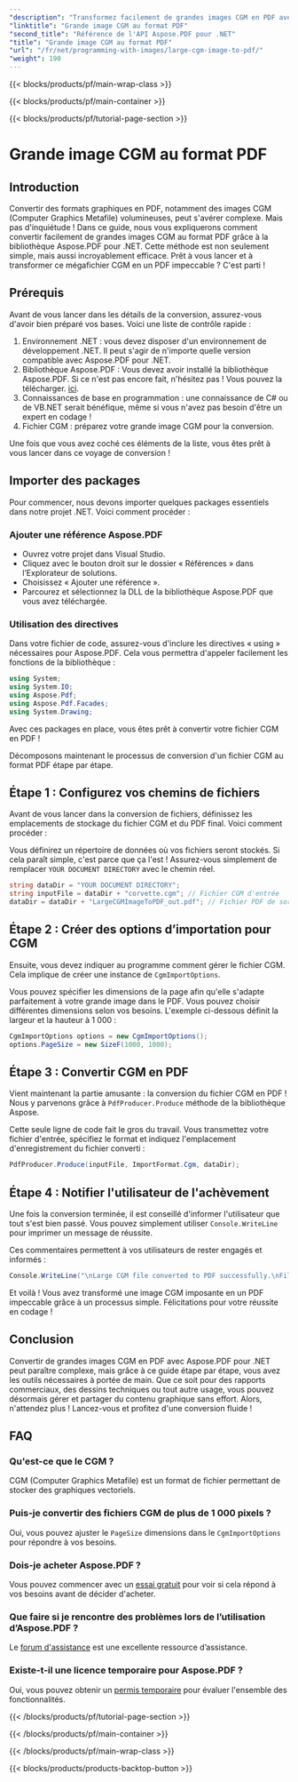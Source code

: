 ```yaml
---
"description": "Transformez facilement de grandes images CGM en PDF avec Aspose.PDF pour .NET. Suivez ce guide simple pour une conversion rapide et efficace."
"linktitle": "Grande image CGM au format PDF"
"second_title": "Référence de l'API Aspose.PDF pour .NET"
"title": "Grande image CGM au format PDF"
"url": "/fr/net/programming-with-images/large-cgm-image-to-pdf/"
"weight": 190
---
```


{{< blocks/products/pf/main-wrap-class >}}

{{< blocks/products/pf/main-container >}}

{{< blocks/products/pf/tutorial-page-section >}}

# Grande image CGM au format PDF

## Introduction

Convertir des formats graphiques en PDF, notamment des images CGM (Computer Graphics Metafile) volumineuses, peut s'avérer complexe. Mais pas d'inquiétude ! Dans ce guide, nous vous expliquerons comment convertir facilement de grandes images CGM au format PDF grâce à la bibliothèque Aspose.PDF pour .NET. Cette méthode est non seulement simple, mais aussi incroyablement efficace. Prêt à vous lancer et à transformer ce mégafichier CGM en un PDF impeccable ? C'est parti !

## Prérequis

Avant de vous lancer dans les détails de la conversion, assurez-vous d'avoir bien préparé vos bases. Voici une liste de contrôle rapide :

1. Environnement .NET : vous devez disposer d'un environnement de développement .NET. Il peut s'agir de n'importe quelle version compatible avec Aspose.PDF pour .NET.
2. Bibliothèque Aspose.PDF : Vous devez avoir installé la bibliothèque Aspose.PDF. Si ce n'est pas encore fait, n'hésitez pas ! Vous pouvez la télécharger. [ici](https://releases.aspose.com/pdf/net/).
3. Connaissances de base en programmation : une connaissance de C# ou de VB.NET serait bénéfique, même si vous n'avez pas besoin d'être un expert en codage !
4. Fichier CGM : préparez votre grande image CGM pour la conversion.

Une fois que vous avez coché ces éléments de la liste, vous êtes prêt à vous lancer dans ce voyage de conversion !

## Importer des packages

Pour commencer, nous devons importer quelques packages essentiels dans notre projet .NET. Voici comment procéder :

### Ajouter une référence Aspose.PDF

- Ouvrez votre projet dans Visual Studio.
- Cliquez avec le bouton droit sur le dossier « Références » dans l’Explorateur de solutions.
- Choisissez « Ajouter une référence ».
- Parcourez et sélectionnez la DLL de la bibliothèque Aspose.PDF que vous avez téléchargée.

### Utilisation des directives

Dans votre fichier de code, assurez-vous d'inclure les directives « using » nécessaires pour Aspose.PDF. Cela vous permettra d'appeler facilement les fonctions de la bibliothèque :

```csharp
using System;
using System.IO;
using Aspose.Pdf;
using Aspose.Pdf.Facades;
using System.Drawing;
```

Avec ces packages en place, vous êtes prêt à convertir votre fichier CGM en PDF !

Décomposons maintenant le processus de conversion d'un fichier CGM au format PDF étape par étape.

## Étape 1 : Configurez vos chemins de fichiers

Avant de vous lancer dans la conversion de fichiers, définissez les emplacements de stockage du fichier CGM et du PDF final. Voici comment procéder :

Vous définirez un répertoire de données où vos fichiers seront stockés. Si cela paraît simple, c'est parce que ça l'est ! Assurez-vous simplement de remplacer `YOUR DOCUMENT DIRECTORY` avec le chemin réel.

```csharp
string dataDir = "YOUR DOCUMENT DIRECTORY";
string inputFile = dataDir + "corvette.cgm"; // Fichier CGM d'entrée
dataDir = dataDir + "LargeCGMImageToPDF_out.pdf"; // Fichier PDF de sortie
```

## Étape 2 : Créer des options d’importation pour CGM

Ensuite, vous devez indiquer au programme comment gérer le fichier CGM. Cela implique de créer une instance de `CgmImportOptions`.

Vous pouvez spécifier les dimensions de la page afin qu'elle s'adapte parfaitement à votre grande image dans le PDF. Vous pouvez choisir différentes dimensions selon vos besoins. L'exemple ci-dessous définit la largeur et la hauteur à 1 000 :

```csharp
CgmImportOptions options = new CgmImportOptions();
options.PageSize = new SizeF(1000, 1000);
```

## Étape 3 : Convertir CGM en PDF

Vient maintenant la partie amusante : la conversion du fichier CGM en PDF ! Nous y parvenons grâce à `PdfProducer.Produce` méthode de la bibliothèque Aspose.

Cette seule ligne de code fait le gros du travail. Vous transmettez votre fichier d'entrée, spécifiez le format et indiquez l'emplacement d'enregistrement du fichier converti :

```csharp
PdfProducer.Produce(inputFile, ImportFormat.Cgm, dataDir);
```

## Étape 4 : Notifier l'utilisateur de l'achèvement

Une fois la conversion terminée, il est conseillé d'informer l'utilisateur que tout s'est bien passé. Vous pouvez simplement utiliser `Console.WriteLine` pour imprimer un message de réussite.

Ces commentaires permettent à vos utilisateurs de rester engagés et informés :

```csharp
Console.WriteLine("\nLarge CGM file converted to PDF successfully.\nFile saved at " + dataDir);
```

Et voilà ! Vous avez transformé une image CGM imposante en un PDF impeccable grâce à un processus simple. Félicitations pour votre réussite en codage !

## Conclusion

Convertir de grandes images CGM en PDF avec Aspose.PDF pour .NET peut paraître complexe, mais grâce à ce guide étape par étape, vous avez les outils nécessaires à portée de main. Que ce soit pour des rapports commerciaux, des dessins techniques ou tout autre usage, vous pouvez désormais gérer et partager du contenu graphique sans effort. Alors, n'attendez plus ! Lancez-vous et profitez d'une conversion fluide !

## FAQ

### Qu'est-ce que le CGM ?
CGM (Computer Graphics Metafile) est un format de fichier permettant de stocker des graphiques vectoriels.

### Puis-je convertir des fichiers CGM de plus de 1 000 pixels ?
Oui, vous pouvez ajuster le `PageSize` dimensions dans le `CgmImportOptions` pour répondre à vos besoins.

### Dois-je acheter Aspose.PDF ?
Vous pouvez commencer avec un [essai gratuit](https://releases.aspose.com/) pour voir si cela répond à vos besoins avant de décider d'acheter.

### Que faire si je rencontre des problèmes lors de l’utilisation d’Aspose.PDF ?
Le [forum d'assistance](https://forum.aspose.com/c/pdf/10) est une excellente ressource d’assistance.

### Existe-t-il une licence temporaire pour Aspose.PDF ?
Oui, vous pouvez obtenir un [permis temporaire](https://purchase.aspose.com/temporary-license/) pour évaluer l'ensemble des fonctionnalités.

{{< /blocks/products/pf/tutorial-page-section >}}

{{< /blocks/products/pf/main-container >}}

{{< /blocks/products/pf/main-wrap-class >}}

{{< blocks/products/products-backtop-button >}}